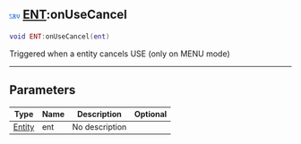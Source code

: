 ## ![server](.gitbook/assets/server.png) [ENT](./readme/ENT/README.md):onUseCancel

```lua
void ENT:onUseCancel(ent)
```

Triggered when a entity cancels USE (only on MENU mode)

------
## Parameters

| Type   | Name | Description | Optional |
| ------ | ---- | ----------- | -------: |
| [Entity](./readme/Entity/README.md) | ent | No description |  |

